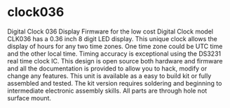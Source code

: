 # clock036
Digital Clock 036 Display
Firmware for the low cost Digital Clock model CLK036 has a 0.36 inch 8 digit LED display. 
This unique clock allows the display of hours for any two time zones. 
One time zone could be UTC time and the other local time. 
Timing accuracy is exceptional using the DS3231 real time clock IC. 
This design is open source both hardware and firmware and all the documentation is provided to allow you to hack, modify or change any features. 
This unit is available as a easy to build kit or fully assembled and tested. The kit version requires soldering and beginning to intermediate electronic assembly skills. 
All parts are through hole not surface mount.
